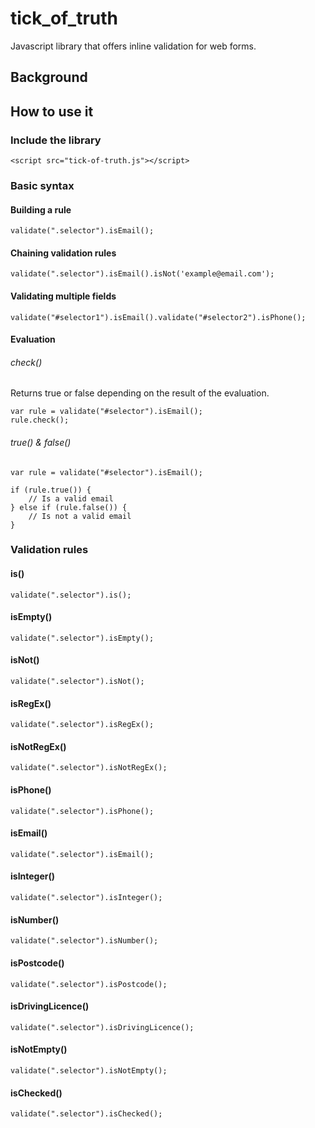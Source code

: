 # tick_of_truth

Javascript library that offers inline validation for web forms.

## Background

## How to use it

### Include the library

```
<script src="tick-of-truth.js"></script>
```

### Basic syntax

#### Building a rule

```
validate(".selector").isEmail();
```

#### Chaining validation rules

```
validate(".selector").isEmail().isNot('example@email.com');
```

#### Validating multiple fields

```
validate("#selector1").isEmail().validate("#selector2").isPhone();
```

#### Evaluation

###### check()

Returns true or false depending on the result of the evaluation.

```
var rule = validate("#selector").isEmail();
rule.check();
```

###### true() & false()



```
var rule = validate("#selector").isEmail();

if (rule.true()) {
    // Is a valid email
} else if (rule.false()) {
    // Is not a valid email
}
```

### Validation rules

#### is()

```
validate(".selector").is();
```

#### isEmpty()

```
validate(".selector").isEmpty();
```

#### isNot()

```
validate(".selector").isNot();
```

#### isRegEx()

```
validate(".selector").isRegEx();
```

#### isNotRegEx()

```
validate(".selector").isNotRegEx();
```

#### isPhone()

```
validate(".selector").isPhone();
```

#### isEmail()

```
validate(".selector").isEmail();
```

#### isInteger()

```
validate(".selector").isInteger();
```

#### isNumber()

```
validate(".selector").isNumber();
```

#### isPostcode()

```
validate(".selector").isPostcode();
```

#### isDrivingLicence()

```
validate(".selector").isDrivingLicence();
```

#### isNotEmpty()

```
validate(".selector").isNotEmpty();
```

#### isChecked()

```
validate(".selector").isChecked();
```

